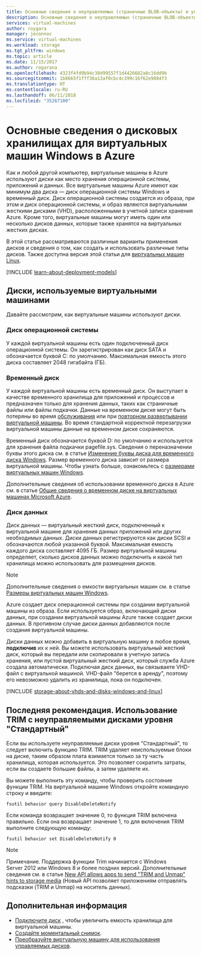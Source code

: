 ```yaml
---
title: Основные сведения о неуправляемых (страничные BLOB-объекты) и управляемых дисковых хранилищах для виртуальных машин Microsoft Azure под управлением Windows | Документация Майкрософт
description: Основные сведения о неуправляемых (страничные BLOB-объекты) и управляемых дисковых хранилищах для виртуальных машин Windows в Azure.
services: virtual-machines
author: roygara
manager: jeconnoc
ms.service: virtual-machines
ms.workload: storage
ms.tgt_pltfrm: windows
ms.topic: article
ms.date: 11/15/2017
ms.author: rogarana
ms.openlocfilehash: 4323f4fd9b94c38d99557f1d4426682a8c16dd9b
ms.sourcegitcommit: 1b8665f1fff36a13af0cbc4c399c16f62e9884f3
ms.translationtype: HT
ms.contentlocale: ru-RU
ms.lasthandoff: 06/11/2018
ms.locfileid: "35267100"
---
```

# <a name="about-disks-storage-for-azure-windows-vms"></a>Основные сведения о дисковых хранилищах для виртуальных машин Windows в Azure
Как и любой другой компьютер, виртуальные машины в Azure используют диски как место хранения операционной системы, приложений и данных. Все виртуальные машины Azure имеют как минимум два диска — диск операционной системы Windows и временный диск. Диск операционной системы создается из образа, при этом и диск операционной системы, и образ являются виртуальными жесткими дисками (VHD), расположенными в учетной записи хранения Azure. Кроме того, виртуальные машины могут иметь один или несколько дисков данных, которые также хранятся на виртуальных жестких дисках. 

В этой статье рассматриваются различные варианты применения дисков и сведения о том, как создать и использовать различные типы дисков. Также доступна версия этой статьи для [виртуальных машин Linux](../linux/about-disks-and-vhds.md).

[!INCLUDE [learn-about-deployment-models](../../../includes/learn-about-deployment-models-both-include.md)]

## <a name="disks-used-by-vms"></a>Диски, используемые виртуальными машинами

Давайте рассмотрим, как виртуальные машины используют диски.

### <a name="operating-system-disk"></a>Диск операционной системы
У каждой виртуальной машины есть один подключенный диск операционной системы. Он зарегистрирован как диск SATA и обозначается буквой C: по умолчанию. Максимальная емкость этого диска составляет 2048 гигабайта (ГБ). 

### <a name="temporary-disk"></a>Временный диск
У каждой виртуальной машины есть временный диск. Он выступает в качестве временного хранилища для приложений и процессов и предназначен только для хранения данных, таких как страничные файлы или файлы подкачки. Данные на временном диске могут быть потеряны во время [обслуживания](manage-availability.md?toc=%2fazure%2fvirtual-machines%2fwindows%2ftoc.json#understand-vm-reboots---maintenance-vs-downtime) или при [повторном развертывании виртуальной машины](redeploy-to-new-node.md?toc=%2fazure%2fvirtual-machines%2fwindows%2ftoc.json). Во время стандартной корректной перезагрузки виртуальной машины данные на временном диске сохраняются. 

Временный диск обозначается буквой D: по умолчанию и используется для хранения файла подкачки pagefile.sys. Сведения о переназначении буквы этого диска см. в статье [Изменение буквы диска для временного диска Windows](change-drive-letter.md). Размер временного диска зависит от размера виртуальной машины. Чтобы узнать больше, ознакомьтесь с [размерами виртуальных машин Windows](sizes.md).

Дополнительные сведения об использовании временного диска в Azure см. в статье [Общие сведения о временном диске на виртуальных машинах Microsoft Azure](https://blogs.msdn.microsoft.com/mast/2013/12/06/understanding-the-temporary-drive-on-windows-azure-virtual-machines/).


### <a name="data-disk"></a>Диск данных
Диск данных — виртуальный жесткий диск, подключенный к виртуальной машине для хранения данных приложений или других необходимых данных. Диски данных регистрируются как диски SCSI и обозначаются любой указанной буквой. Максимальная емкость каждого диска составляет 4095 ГБ. Размер виртуальной машины определяет, сколько дисков данных можно подключить и какой тип хранилища можно использовать для размещения дисков.

> [!NOTE]
> Дополнительные сведения о емкости виртуальных машин см. в статье [Размеры виртуальных машин Windows](sizes.md).
> 

Azure создает диск операционной системы при создании виртуальной машины из образа. Если используется образ, включающий диски данных, при создании виртуальной машины Azure также создает диски данных. В противном случае диски данных добавляются после создания виртуальной машины.

Диски данных можно добавить в виртуальную машину в любое время, **подключив** их к ней. Вы можете использовать виртуальный жесткий диск, который вы передали или скопировали в учетную запись хранения, или пустой виртуальный жесткий диск, который служба Azure создала автоматически. Подключая диск данных, вы связываете VHD-файл с виртуальной машиной. VHD-файл "берется в аренду", поэтому его невозможно удалить из хранилища, пока он подключен.


[!INCLUDE [storage-about-vhds-and-disks-windows-and-linux](../../../includes/storage-about-vhds-and-disks-windows-and-linux.md)]

## <a name="one-last-recommendation-use-trim-with-unmanaged-standard-disks"></a>Последняя рекомендация. Использование TRIM с неуправляемыми дисками уровня "Стандартный" 

Если вы используете неуправляемые диски уровня "Стандартный", то следует включить функцию TRIM. TRIM удаляет неиспользуемые блоки на диске, таким образом плата взимается только за ту часть хранилища, которая используется. Это позволяет сократить затраты, если вы создаете большие файлы, а затем удаляете их. 

Вы можете выполнить эту команду, чтобы проверить состояние функции TRIM. На виртуальной машине Windows откройте командную строку и введите:


```
fsutil behavior query DisableDeleteNotify
```

Если команда возвращает значение 0, то функция TRIM включена правильно. Если она возвращает значение 1, то для включения TRIM выполните следующую команду:

```
fsutil behavior set DisableDeleteNotify 0
```

> [!NOTE]
> Примечание. Поддержка функции Trim начинается с Windows Server 2012 или Windows 8 и более поздних версий. Дополнительные сведения см. в статье [New API allows apps to send "TRIM and Unmap" hints to storage media](https://msdn.microsoft.com/windows/compatibility/new-api-allows-apps-to-send-trim-and-unmap-hints) (Новый API позволяет приложениям отправлять подсказки (TRIM и Unmap) на носитель данных).
> 

<!-- Might want to match next-steps from overview of managed disks -->
## <a name="next-steps"></a>Дополнительная информация
* [Подключите диск](attach-disk-portal.md) , чтобы увеличить емкость хранилища для виртуальной машины.
* [Создайте моментальный снимок](snapshot-copy-managed-disk.md).
* [Преобразуйте виртуальную машину для использования управляемых дисков](convert-unmanaged-to-managed-disks.md).


